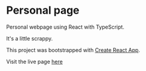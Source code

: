 # Personal page

Personal webpage using React with TypeScript.

It's a little scrappy.

This project was bootstrapped with [Create React App](https://github.com/facebook/create-react-app).

Visit the live page [here](https://www.alexdulac.dev)
